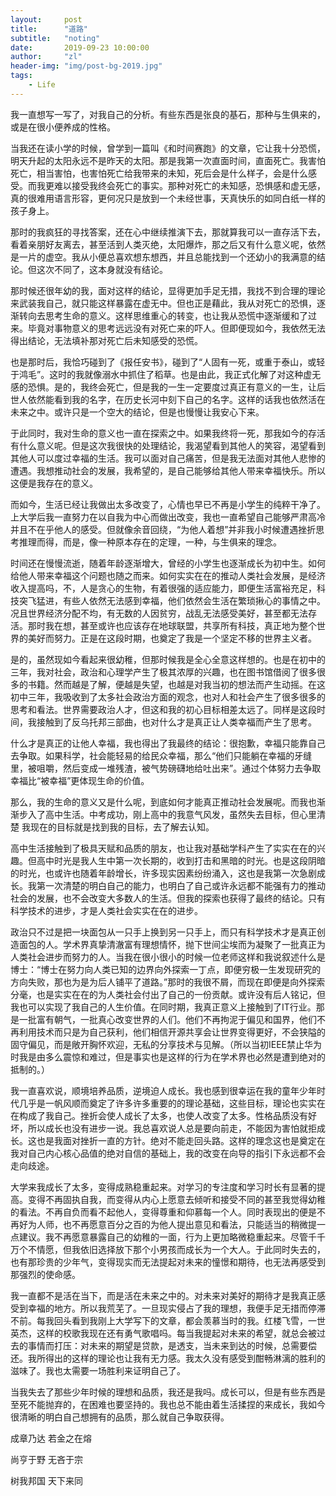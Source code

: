 ```yaml
---
layout:     post
title:      "道路"
subtitle:   "noting"
date:       2019-09-23 10:00:00
author:     "zl"
header-img: "img/post-bg-2019.jpg"
tags:
    - Life
---
```




我一直想写一写了，对我自己的分析。有些东西是张良的基石，那种与生俱来的，或是在很小便养成的性格。

当我还在读小学的时候，曾学到一篇叫《和时间赛跑》的文章，它让我十分恐慌，明天升起的太阳永远不是昨天的太阳。那是我第一次直面时间，直面死亡。我害怕死亡，相当害怕，也害怕死亡给我带来的未知，死后会是什么样子，会是什么感受。而我更难以接受我终会死亡的事实。那种对死亡的未知感，恐惧感和虚无感，真的很难用语言形容，更何况只是放到一个未经世事，天真快乐的如同白纸一样的孩子身上。

那时的我疯狂的寻找答案，还在心中继续推演下去，那就算我可以一直存活下去，看着亲朋好友离去，甚至活到人类灭绝，太阳爆炸，那之后又有什么意义呢，依然是一片的虚空。我从小便总喜欢想东想西，并且总能找到一个还幼小的我满意的结论。但这次不同了，这本身就没有结论。

那时候还很年幼的我，面对这样的结论，显得更加手足无措，我找不到合理的理论来武装我自己，就只能这样暴露在虚无中。但也正是藉此，我从对死亡的恐惧，逐渐转向去思考生命的意义。这样思维重心的转变，也让我从恐慌中逐渐缓和了过来。毕竟对事物意义的思考远远没有对死亡来的吓人。但即便现如今，我依然无法得出结论，无法填补那对死亡后未知感受的恐慌。

也是那时后，我恰巧碰到了《报任安书》，碰到了“人固有一死，或重于泰山，或轻于鸿毛”。这时的我就像溺水中抓住了稻草。也是由此，我正式化解了对这种虚无感的恐惧。是的，我终会死亡，但是我的一生一定要度过真正有意义的一生，让后世人依然能看到我的名字，在历史长河中刻下自己的名字。这样的话我也依然活在未来之中。或许只是一个空大的结论，但是也慢慢让我安心下来。

于此同时，我对生命的意义也一直在探索之中。如果我终将一死，那我如今的存活有什么意义呢。但是这次我很快的处理结论，我渴望看到其他人的笑容，渴望看到其他人可以度过幸福的生活。我可以面对自己痛苦，但是我无法面对其他人悲惨的遭遇。我想推动社会的发展，我希望的，是自己能够给其他人带来幸福快乐。所以这便是我存在的意义。

而如今，生活已经让我做出太多改变了，心情也早已不再是小学生的纯粹干净了。上大学后我一直努力在以自我为中心而做出改变，我也一直希望自己能够严肃高冷并且不在乎他人的感受。但就像余音回绕，“为他人着想”并非我小时候遭遇挫折思考推理而得，而是，像一种原本存在的定理，一种，与生俱来的理念。

时间还在慢慢流逝，随着年龄逐渐增大，曾经的小学生也逐渐成长为初中生。如何给他人带来幸福这个问题也随之而来。如何实实在在的推动人类社会发展，是经济收入提高吗，不，人是贪心的生物，有着很强的适应能力，即便生活富裕充足，科技突飞猛进，有些人依然无法感到幸福，他们依然会生活在繁琐揪心的事情之中。况且世界经济分配不均，有无数的人因贫穷，战乱无法感受美好，甚至都无法存活。那时我在想，甚至或许也应该存在地球联盟，共享所有科技，真正地为整个世界的美好而努力。正是在这段时期，也奠定了我是一个坚定不移的世界主义者。

是的，虽然现如今看起来很幼稚，但那时候我是全心全意这样想的。也是在初中的三年，我对社会，政治和心理学产生了极其浓厚的兴趣，也在图书馆借阅了很多很多的书籍。然而越是了解，便越是失望，也越是对我当初的想法而产生动摇。在这初中三年，我吸收到了太多社会政治方面的观念，也对人和社会产生了很多很多的思考和看法。世界需要政治人才，但这和我的初心目标相差太远了。同样是这段时间，我接触到了反乌托邦三部曲，也对什么才是真正让人类幸福而产生了思考。

什么才是真正的让他人幸福，我也得出了我最终的结论：很抱歉，幸福只能靠自己去争取。如果科学，社会能轻易的给民众幸福，那么“他们只能躺在幸福的牙缝里，被咀嚼，然后变成一堆残渣，被气势磅礴地给吐出来”。通过个体努力去争取幸福比“被幸福”更体现生命的价值。

那么，我的生命的意义又是什么呢，到底如何才能真正推动社会发展呢。而我也渐渐步入了高中生活。中考成功，刚上高中的我意气风发，虽然失去目标，但心里清楚 我现在的目标就是找到我的目标，去了解去认知。

高中生活接触到了极具天赋和品质的朋友，也让我对基础学科产生了实实在在的兴趣。但高中时光是我人生中第一次长期的，收到打击和黑暗的时光。也是这段阴暗的时光，也或许也随着年龄增长，许多现实因素纷纷涌入，这也是我第一次急剧成长。我第一次清楚的明白自己的能力，也明白了自己或许永远都不能强有力的推动社会的发展，也不会改变大多数人的生活。但我的探索也获得了最终的结论。只有科学技术的进步，才是人类社会实实在在的进步。

政治只不过是把一块面包从一只手上换到另一只手上，而只有科学技术才是真正创造面包的人。学术界真挚清澈富有理想情怀，抛下世间尘埃而为凝聚了一批真正为人类社会进步而努力的人。当我在很小很小的时候一位老师这样和我说叙述什么是博士：“博士在努力向人类已知的边界向外探索一丁点，即便穷极一生发现研究的方向失败，那也为是为后人铺平了道路。”那时的我很不屑，而现在即便是向外探索分毫，也是实实在在的为人类社会付出了自己的一份贡献。或许没有后人铭记，但我也可以实现了我自己的人生价值。在同时期，我真正意义上接触到了IT行业。那是一批富有朝气，一批真心改变世界的人们。他们不再拘泥于偏见和国界，他们不再利用技术而只是为自己获利，他们相信开源共享会让世界变得更好，不会狭隘的固守偏见，而是敞开胸怀欢迎，无私的分享技术与见解。（所以当初IEEE禁止华为时我是由多么震惊和难过，但是事实也是这样的行为在学术界也必然是遭到绝对的抵制的。）

我一直喜欢说，顺境培养品质，逆境迫人成长。我也感到很幸运在我的童年少年时代几乎是一帆风顺而奠定了许多许多重要的的理论基础，这些目标，理论也实实在在构成了我自己。挫折会使人成长了太多，也使人改变了太多。性格品质没有好坏，所以成长也没有进步一说。我总喜欢说人总是要向前走，不能因为害怕就拒成长。这也是我面对挫折一直的方针。绝对不能走回头路。这样的理念这也是奠定在我对自己内心核心品值的绝对自信的基础上，我的改变在向导的指引下永远都不会走向歧途。

大学来我成长了太多，变得成熟稳重起来。对学习的专注度和学习时长有显著的提高。变得不再固执自我，而变得从内心上愿意去倾听和接受不同的甚至我觉得幼稚的看法。不再自负而看不起他人，变得尊重和仰慕每一个人。同时表现出的便是不再好为人师，也不再愿意百分之百的为他人提出意见和看法，只能适当的稍微提一点建议。我不再愿意暴露自己的幼稚的一面，行为上更加略微稳重起来。尽管千千万个不情愿，但我依旧选择放下那个小男孩而成长为一个大人。于此同时失去的，也有那珍贵的少年气，变得现实而无法提起对未来的憧憬和期待，也无法再感受到那强烈的使命感。

我一直都不是活在当下，而是活在未来之中的。对未来对美好的期待才是我真正感受到幸福的地方。所以我荒芜了。一旦现实侵占了我的理想，我便手足无措而停滞不前。每我回头看到我刚上大学写下的文章，都会羡慕当时的我。红楼飞雪，一世英杰，这样的校歌我现在还有勇气歌唱吗。每当我提起对未来的希望，就总会被过去的事情而打压：对未来的期望是贷款，是透支，当未来到达的时候，总需要偿还。我所得出的这样的理论也让我有无力感。我太久没有感受到酣畅淋漓的胜利的滋味了。我也太需要一场胜利来证明自己了。

当我失去了那些少年时候的理想和品质，我还是我吗。成长可以，但是有些东西是至死不能抛弃的，在困难也要坚持的。我也总不能由着生活揉捏的来成长，我如今很清晰的明白自己想拥有的品质，那么就自己争取获得。

成章乃达 若金之在熔

尚亨于野 无吝于宗

树我邦国 天下来同


